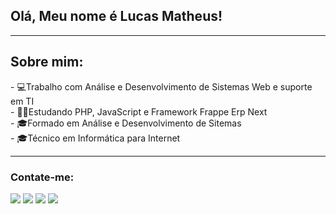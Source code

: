 <h2>Olá, Meu nome é Lucas Matheus!</h2>
<hr>
<h2>Sobre mim:</h2>
- 💻Trabalho com Análise e Desenvolvimento de Sistemas Web e suporte em TI
<br/>
- 👨‍💻Estudando PHP, JavaScript e Framework Frappe Erp Next
<br/>
- 🎓Formado em Análise e Desenvolvimento de Sitemas
<br/>
- 🎓Técnico em Informática para Internet
<hr>
<h3 align="left">Contate-me:</h3>
<p align="left">
<a href="https://www.instagram.com/lucas_matheuscs/" target="_blank"><img src="https://img.shields.io/badge/-Instagram-%23E4405F?style=for-the-badge&logo=instagram&logoColor=white" target="_blank"></a>
<a href="https://api.whatsapp.com/send?phone=5511972768476" target="_blank"><img src="https://img.shields.io/badge/WhatsApp-25D366?style=for-the-badge&logo=whatsapp&logoColor=white" target="_blank"></a>
 <a href="https://www.linkedin.com/in/lucas-matheus-de-campos-silva-ba55881a9/" target="_blank"><img src="https://img.shields.io/badge/-LinkedIn-%230077B5?style=for-the-badge&logo=linkedin&logoColor=white" target="_blank"></a>
<a href = "mailto:lucasmatheusc@hotmail.com"><img src="https://img.shields.io/badge/-Gmail-%23333?style=for-the-badge&logo=gmail&logoColor=white" target="_blank"></a>
</p>
